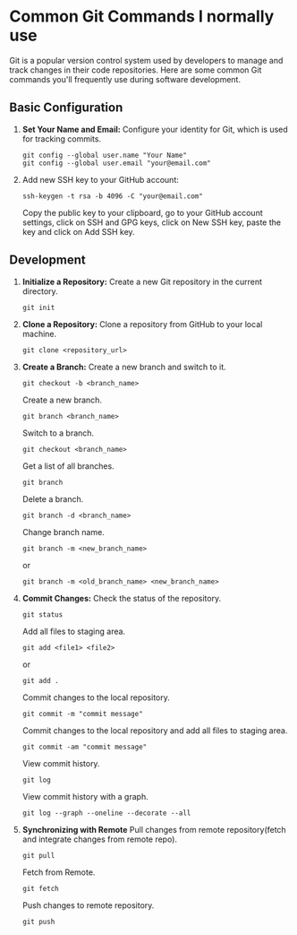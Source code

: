 # Common Git Commands I normally use

Git is a popular version control system used by developers to manage and track changes in their code repositories. Here are some common Git commands you'll frequently use during software development.

## Basic Configuration

1. **Set Your Name and Email:**
   Configure your identity for Git, which is used for tracking commits.
   ```
   git config --global user.name "Your Name"
   git config --global user.email "your@email.com"
   ```
2. Add new SSH key to your GitHub account:
   ```
   ssh-keygen -t rsa -b 4096 -C "your@email.com"
   ```
   Copy the public key to your clipboard, go to your GitHub account settings, click on SSH and GPG keys, click on New SSH key, paste the key and click on Add SSH key.

## Development

1. **Initialize a Repository:**
   Create a new Git repository in the current directory.

   ```
   git init
   ```

2. **Clone a Repository:**
   Clone a repository from GitHub to your local machine.
   ```
   git clone <repository_url>
   ```
3. **Create a Branch:**
   Create a new branch and switch to it.
   ```
   git checkout -b <branch_name>
   ```
   Create a new branch.
   ```
   git branch <branch_name>
   ```
   Switch to a branch.
   ```
   git checkout <branch_name>
   ```
   Get a list of all branches.
   ```
   git branch
   ```
   Delete a branch.
   ```
   git branch -d <branch_name>
   ```
   Change branch name.
   ```
   git branch -m <new_branch_name>
   ```
   or
   ```
   git branch -m <old_branch_name> <new_branch_name>
   ```
4. **Commit Changes:**
   Check the status of the repository.
   ```
   git status
   ```
   Add all files to staging area.
   ```
   git add <file1> <file2>
   ```
   or
   ```
   git add .
   ```
   Commit changes to the local repository.
   ```
   git commit -m "commit message"
   ```
   Commit changes to the local repository and add all files to staging area.
   ```
   git commit -am "commit message"
   ```
   View commit history.
   ```
   git log
   ```
   View commit history with a graph.
   ```
   git log --graph --oneline --decorate --all
   ```
5. **Synchronizing with Remote**
   Pull changes from remote repository(fetch and integrate changes from remote repo).
   ```
   git pull
   ```
   Fetch from Remote.
   ```
   git fetch
   ```
   Push changes to remote repository.
   ```
   git push
   ```
